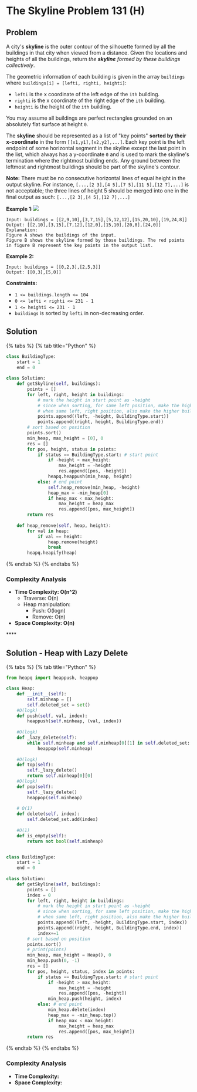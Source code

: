# The Skyline Problem 131 \(H\)

## Problem

A city's **skyline** is the outer contour of the silhouette formed by all the buildings in that city when viewed from a distance. Given the locations and heights of all the buildings, return _the **skyline** formed by these buildings collectively_.

The geometric information of each building is given in the array `buildings` where `buildings[i] = [lefti, righti, heighti]`:

* `lefti` is the x coordinate of the left edge of the `ith` building.
* `righti` is the x coordinate of the right edge of the `ith` building.
* `heighti` is the height of the `ith` building.

You may assume all buildings are perfect rectangles grounded on an absolutely flat surface at height `0`.

The **skyline** should be represented as a list of "key points" **sorted by their x-coordinate** in the form `[[x1,y1],[x2,y2],...]`. Each key point is the left endpoint of some horizontal segment in the skyline except the last point in the list, which always has a y-coordinate `0` and is used to mark the skyline's termination where the rightmost building ends. Any ground between the leftmost and rightmost buildings should be part of the skyline's contour.

**Note:** There must be no consecutive horizontal lines of equal height in the output skyline. For instance, `[...,[2 3],[4 5],[7 5],[11 5],[12 7],...]` is not acceptable; the three lines of height 5 should be merged into one in the final output as such: `[...,[2 3],[4 5],[12 7],...]`

**Example 1:**![](https://assets.leetcode.com/uploads/2020/12/01/merged.jpg)

```text
Input: buildings = [[2,9,10],[3,7,15],[5,12,12],[15,20,10],[19,24,8]]
Output: [[2,10],[3,15],[7,12],[12,0],[15,10],[20,8],[24,0]]
Explanation:
Figure A shows the buildings of the input.
Figure B shows the skyline formed by those buildings. The red points in figure B represent the key points in the output list.
```

**Example 2:**

```text
Input: buildings = [[0,2,3],[2,5,3]]
Output: [[0,3],[5,0]]
```

**Constraints:**

* `1 <= buildings.length <= 104`
* `0 <= lefti < righti <= 231 - 1`
* `1 <= heighti <= 231 - 1`
* `buildings` is sorted by `lefti` in non-decreasing order.

## Solution 

{% tabs %}
{% tab title="Python" %}
```python
class BuildingType:
    start = 1
    end = 0
    
class Solution:
    def getSkyline(self, buildings):
        points = []
        for left, right, height in buildings:
            # mark the height in start point as -height
            # since when sorting, for same left position, make the higher building in the front
            # when same left, right position, also make the higher building in the front (since if the higher one need to popped, should pop first)
            points.append((left, -height, BuildingType.start))
            points.append((right, height, BuildingType.end))
        # sort based on position
        points.sort()
        min_heap, max_height = [0], 0
        res = []
        for pos, height, status in points:
            if status == BuildingType.start: # start point
                if -height > max_height:
                    max_height = -height
                    res.append([pos, -height])
                heapq.heappush(min_heap, height)
            else: # end point
                self.heap_remove(min_heap, -height)
                heap_max = -min_heap[0]
                if heap_max < max_height:
                    max_height = heap_max
                    res.append([pos, max_height])
        return res
    
    def heap_remove(self, heap, height):
        for val in heap:
            if val == height:
                heap.remove(height)
                break
        heapq.heapify(heap)
```
{% endtab %}
{% endtabs %}

### Complexity Analysis

* **Time Complexity: O\(n^2\)**
  * Traverse: O\(n\)
  * Heap manipulation: 
    * Push: O\(logn\)
    * Remove: O\(n\)
* **Space Complexity: O\(n\)**

\*\*\*\*

## Solution - Heap with Lazy Delete

{% tabs %}
{% tab title="Python" %}
```python
from heapq import heappush, heappop

class Heap:
    def __init__(self):
        self.minheap = []
        self.deleted_set = set()
    #O(logk)
    def push(self, val, index):
        heappush(self.minheap, (val, index))
    
    #O(logk)
    def _lazy_delete(self):
        while self.minheap and self.minheap[0][1] in self.deleted_set:
            heappop(self.minheap)
    
    #O(logk)
    def top(self):
        self._lazy_delete()
        return self.minheap[0][0]
    #O(logk)
    def pop(self):
        self._lazy_delete()
        heappop(self.minheap)
    
    # O(1)
    def delete(self, index):
        self.deleted_set.add(index)
    
    #O(1)
    def is_empty(self):
        return not bool(self.minheap)


class BuildingType:
    start = 1
    end = 0
    
class Solution:
    def getSkyline(self, buildings):
        points = []
        index = 0
        for left, right, height in buildings:
            # mark the height in start point as -height
            # since when sorting, for same left position, make the higher building in the front
            # when same left, right position, also make the higher building in the front (since if the higher one need to popped, should pop first)
            points.append((left, -height, BuildingType.start, index))
            points.append((right, height, BuildingType.end, index))
            index+=1
        # sort based on position
        points.sort()
        # print(points)
        min_heap, max_height = Heap(), 0
        min_heap.push(0, -1)
        res = []
        for pos, height, status, index in points:
            if status == BuildingType.start: # start point
                if -height > max_height:
                    max_height = -height
                    res.append([pos, -height])
                min_heap.push(height, index)
            else: # end point
                min_heap.delete(index)
                heap_max = -min_heap.top()
                if heap_max < max_height:
                    max_height = heap_max
                    res.append([pos, max_height])
        return res
```
{% endtab %}
{% endtabs %}

### Complexity Analysis

* **Time Complexity:**
* **Space Complexity:**

